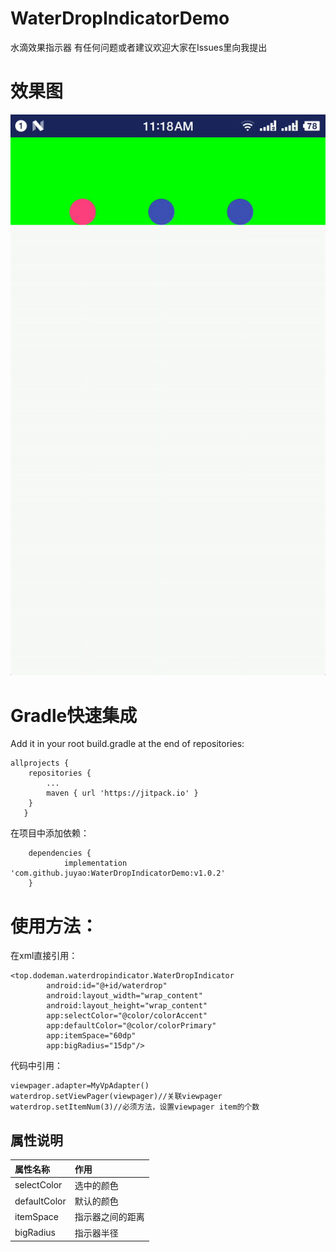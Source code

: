 # WaterDropIndicatorDemo
水滴效果指示器
有任何问题或者建议欢迎大家在Issues里向我提出

# 效果图

![效果预览](https://github.com/juyao/WaterDropIndicatorDemo/blob/master/gif/ezgif-4-882802b2e1.gif)

# Gradle快速集成

Add it in your root build.gradle at the end of repositories:

```
allprojects {
   	repositories {
   		...
   		maven { url 'https://jitpack.io' }
   	}
   }

```

在项目中添加依赖：

```
    dependencies {
            implementation 'com.github.juyao:WaterDropIndicatorDemo:v1.0.2'
    }
```
# 使用方法：
在xml直接引用：
```
<top.dodeman.waterdropindicator.WaterDropIndicator
        android:id="@+id/waterdrop"
        android:layout_width="wrap_content"
        android:layout_height="wrap_content"
        app:selectColor="@color/colorAccent"
        app:defaultColor="@color/colorPrimary"
        app:itemSpace="60dp"
        app:bigRadius="15dp"/>
```
代码中引用：
```
viewpager.adapter=MyVpAdapter()
waterdrop.setViewPager(viewpager)//关联viewpager
waterdrop.setItemNum(3)//必须方法，设置viewpager item的个数
```
## 属性说明

|属性名称|作用|
|:---|:---|
|selectColor|选中的颜色|
|defaultColor|默认的颜色|
|itemSpace|指示器之间的距离|
|bigRadius|指示器半径|

